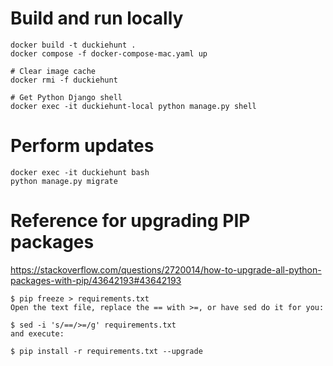 # Build and run locally

```
docker build -t duckiehunt .
docker compose -f docker-compose-mac.yaml up

# Clear image cache
docker rmi -f duckiehunt

# Get Python Django shell
docker exec -it duckiehunt-local python manage.py shell
```

# Perform updates

```
docker exec -it duckiehunt bash
python manage.py migrate
```

# Reference for upgrading PIP packages

  https://stackoverflow.com/questions/2720014/how-to-upgrade-all-python-packages-with-pip/43642193#43642193

```
$ pip freeze > requirements.txt
Open the text file, replace the == with >=, or have sed do it for you:

$ sed -i 's/==/>=/g' requirements.txt
and execute:

$ pip install -r requirements.txt --upgrade
```
